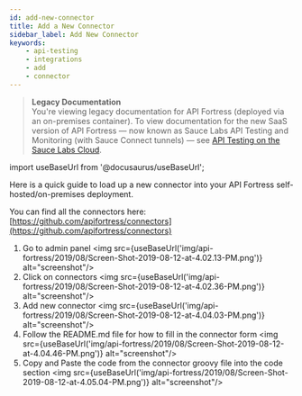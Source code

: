 ```yaml
---
id: add-new-connector
title: Add a New Connector
sidebar_label: Add New Connector
keywords:
    - api-testing
    - integrations
    - add
    - connector
---
```


<head>
  <meta name="robots" content="noindex" />
</head>

>**Legacy Documentation**<br/>You're viewing legacy documentation for API Fortress (deployed via an on-premises container). To view documentation for the new SaaS version of API Fortress &#8212; now known as Sauce Labs API Testing and Monitoring (with Sauce Connect tunnels) &#8212; see [API Testing on the Sauce Labs Cloud](/api-testing/).

import useBaseUrl from '@docusaurus/useBaseUrl';


Here is a quick guide to load up a new connector into your API Fortress self-hosted/on-premises deployment.

You can find all the connectors here: [https://github.com/apifortress/connectors](https://github.com/apifortress/connectors)

1. Go to admin panel
   <img src={useBaseUrl('img/api-fortress/2019/08/Screen-Shot-2019-08-12-at-4.02.13-PM.png')} alt="screenshot"/>
2. Click on connectors
   <img src={useBaseUrl('img/api-fortress/2019/08/Screen-Shot-2019-08-12-at-4.02.36-PM.png')} alt="screenshot"/>
3. Add new connector
   <img src={useBaseUrl('img/api-fortress/2019/08/Screen-Shot-2019-08-12-at-4.04.03-PM.png')} alt="screenshot"/>
4. Follow the README.md file for how to fill in the connector form
   <img src={useBaseUrl('img/api-fortress/2019/08/Screen-Shot-2019-08-12-at-4.04.46-PM.png')} alt="screenshot"/>
5. Copy and Paste the code from the connector groovy file into the code section
   <img src={useBaseUrl('img/api-fortress/2019/08/Screen-Shot-2019-08-12-at-4.05.04-PM.png')} alt="screenshot"/>
